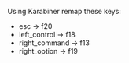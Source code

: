 Using Karabiner remap these keys:
* esc -> f20
* left_control -> f18
* right_command -> f13
* right_option -> f19